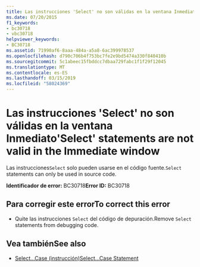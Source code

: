 ```yaml
---
title: Las instrucciones 'Select' no son válidas en la ventana Inmediato
ms.date: 07/20/2015
f1_keywords:
- bc30718
- vbc30718
helpviewer_keywords:
- BC30718
ms.assetid: 71990af6-8aaa-484a-a5a8-6ac399978537
ms.openlocfilehash: d790c706b4f753bc7fe2e9bd5474a330f840410b
ms.sourcegitcommit: 5c1abeec15fbddcc7dbaa729fabc1f1f29f12045
ms.translationtype: MT
ms.contentlocale: es-ES
ms.lasthandoff: 03/15/2019
ms.locfileid: "58024369"
---
```

# <a name="select-statements-are-not-valid-in-the-immediate-window"></a><span data-ttu-id="79ba2-102">Las instrucciones 'Select' no son válidas en la ventana Inmediato</span><span class="sxs-lookup"><span data-stu-id="79ba2-102">'Select' statements are not valid in the Immediate window</span></span>
<span data-ttu-id="79ba2-103">Las instrucciones`Select` solo pueden usarse en el código fuente.</span><span class="sxs-lookup"><span data-stu-id="79ba2-103">`Select` statements can only be used in source code.</span></span>  
  
 <span data-ttu-id="79ba2-104">**Identificador de error:** BC30718</span><span class="sxs-lookup"><span data-stu-id="79ba2-104">**Error ID:** BC30718</span></span>  
  
## <a name="to-correct-this-error"></a><span data-ttu-id="79ba2-105">Para corregir este error</span><span class="sxs-lookup"><span data-stu-id="79ba2-105">To correct this error</span></span>  
  
-   <span data-ttu-id="79ba2-106">Quite las instrucciones `Select` del código de depuración.</span><span class="sxs-lookup"><span data-stu-id="79ba2-106">Remove `Select` statements from debugging code.</span></span>  
  
## <a name="see-also"></a><span data-ttu-id="79ba2-107">Vea también</span><span class="sxs-lookup"><span data-stu-id="79ba2-107">See also</span></span>

- [<span data-ttu-id="79ba2-108">Select...Case (instrucción)</span><span class="sxs-lookup"><span data-stu-id="79ba2-108">Select...Case Statement</span></span>](../../visual-basic/language-reference/statements/select-case-statement.md)
